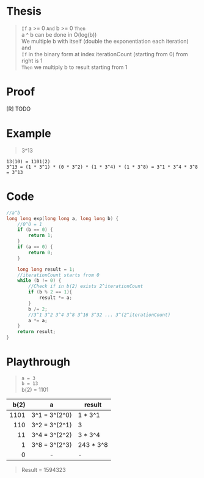 # Thesis
> `If` a >= 0 `And` b >= 0 `Then`  
> a ^ b can be done in O(log(b))  
> We multiple b with itself (double the exponentiation each iteration) and  
> `If` in the binary form at index iterationCount (starting from 0) from right is 1  
> `Then` we multiply b to result starting from 1
# Proof
[R] TODO
# Example
> 3^13
```
13(10) = 1101(2)
3^13 = (1 * 3^1) * (0 * 3^2) * (1 * 3^4) * (1 * 3^8) = 3^1 * 3^4 * 3^8 = 3^13
```
# Code
```c++
//a^b
long long exp(long long a, long long b) {
	//0^0 = 1
	if (b == 0) {
		return 1;
	}
	if (a == 0) {
		return 0;
	}

	long long result = 1;
	//iterationCount starts from 0 
	while (b != 0) {
		//Check if in b(2) exists 2^iterationCount
		if (b % 2 == 1){
			result *= a;
		}
		b /= 2;
		//3^1 3^2 3^4 3^8 3^16 3^32 ... 3^(2^iterationCount)
		a *= a;
	}
	return result;
}
```
# Playthrough
> `a = 3`  
> `b = 13`  
> b(2) = 1101

| b(2) |       a       |  result   |
| ---: | :-----------: | --------- |
| 1101 | 3^1 = 3^(2^0) | 1 * 3^1   |
|  110 | 3^2 = 3^(2^1) | 3         |
|   11 | 3^4 = 3^(2^2) | 3 * 3^4   |
|    1 | 3^8 = 3^(2^3) | 243 * 3^8 |
|    0 |       -       | -         |

> Result = 1594323